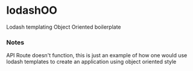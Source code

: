 # lodashOO
Lodash templating Object Oriented boilerplate

### Notes
API Route doesn't function, this is just an example of how one would use lodash templates to create an application using object oriented style
